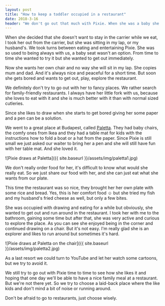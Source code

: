 ```yaml
---
layout: post
title: "How to keep a toddler occupied in a restaurant"
date: 2018-3-16
header: "We don't go out that much with Pixie. When she was a baby she always stayed in the carrier and since I preferred to carry her in the front I had to get used to eating while she was on me. That is defiantly a challenge, but it is nothing compared to what we are facing now. A very curious toddler with a short attention span. "
---
```

When she decided that she doesn't want to stay in the carrier while we eat, I took her out from the carrier, but she was sitting in my lap, or my husband's. We took turns between eating and entertaining Pixie. She was so used to being always with us, a baby seat wasn't an option. From time to time she wanted to try it but she wanted to get out immediately.

Now she wants her own chair and no way she will sit in my lap. She copies mum and dad. And it's always nice and peaceful for a short time. But soon she gets bored and wants to get out, play, explore the restaurant. 

We definitely don't try to go out with her to fancy places. We rather search for family-friendly restaurants. I always have her little fork with us, because she loves to eat with it and she is much better with it than with normal sized cutleries. 

Since she likes to draw when she starts to get bored giving her some paper and a pen can be a solution.

We went to a great place at Budapest, called [Paletta](https://www.palettabisztro.hu/). They had baby chairs, the comfy ones from Ikea and they had a table mat for kids with the instructions how to fold a boat or a hat from the paper. Since Pixie is still small we just asked our waiter to bring her a pen and she will still have fun with her table mat. And she loved it. 

![Pixie draws at Paletta]({{ site.baseurl }}/assets/img/paletta1.jpg)

We don't really order food for her, it's difficult to know what would she really eat. So we just share our food with her, and she can just eat what she wants from our plate.

This time the restaurant was so nice, they brought her her own plate with some rice and bread. Yes, this is her comfort food ☺ but she tried my fish and my husband's fried cheese as well, but only a few bites.

She was occupied with drawing and eating for a while but obviously, she wanted to get out and run around in the restaurant. I took her with me to the bathroom, gaining some time but after that, she was very active and curious to explore the place. As you can see she enjoyed being in the corner and continued drawing on a chair. But it's not easy. I'm really glad she is an explorer and likes to run around but sometimes it's hard.

![Pixie draws at Paletta on the chair]({{ site.baseurl }}/assets/img/paletta2.jpg)

As a last resort we could turn to YouTube and let her watch some cartoons, but we try to avoid it.

We still try to go out with Pixie time to time to see how she likes it and hoping that one day we'll be able to have a nice family meal at a restaurant. But we're not there yet. So we try to choose a laid-back place where the like kids and don't mind a bit of noise or running around. 

Don't be afraid to go to restaurants, just choose wisely.
